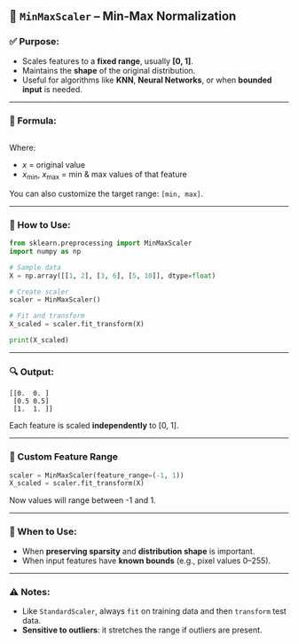 ## 🔹 `MinMaxScaler` – Min-Max Normalization

### ✅ Purpose:

* Scales features to a **fixed range**, usually **\[0, 1]**.
* Maintains the **shape** of the original distribution.
* Useful for algorithms like **KNN**, **Neural Networks**, or when **bounded input** is needed.

---

### 📌 Formula:

<div align="center">
  <img src="https://github.com/user-attachments/assets/98b23f6f-b829-41e0-8280-63853b78cd2f" alt="" />
</div>

Where:

* $x$ = original value
* $x_{\text{min}}$, $x_{\text{max}}$ = min & max values of that feature

You can also customize the target range: `[min, max]`.

---

### 🔧 How to Use:

```python
from sklearn.preprocessing import MinMaxScaler
import numpy as np

# Sample data
X = np.array([[1, 2], [3, 6], [5, 10]], dtype=float)

# Create scaler
scaler = MinMaxScaler()

# Fit and transform
X_scaled = scaler.fit_transform(X)

print(X_scaled)
```

---

### 🔍 Output:

```plaintext
[[0.  0. ]
 [0.5 0.5]
 [1.  1. ]]
```

Each feature is scaled **independently** to \[0, 1].

---

### 🔄 Custom Feature Range

```python
scaler = MinMaxScaler(feature_range=(-1, 1))
X_scaled = scaler.fit_transform(X)
```

Now values will range between -1 and 1.

---

### 📌 When to Use:

* When **preserving sparsity** and **distribution shape** is important.
* When input features have **known bounds** (e.g., pixel values 0–255).

---

### ⚠️ Notes:

* Like `StandardScaler`, always `fit` on training data and then `transform` test data.
* **Sensitive to outliers**: it stretches the range if outliers are present.

